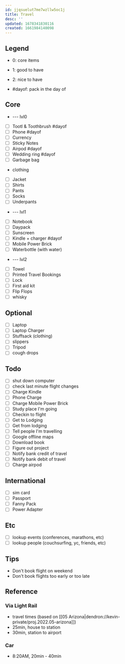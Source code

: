 ```yaml
---
id: jjqsuelut7me7wzllw5oc1j
title: Travel
desc: ''
updated: 1678341830116
created: 1661984140098
---
```



## Legend
- 0: core items
- 1: good to have
- 2: nice to have

- #dayof: pack in the day of

## Core
- --- lvl0
- [ ] Tootl & Toothbrush #dayof
- [ ] Phone #dayof
- [ ] Currency 
- [ ] Sticky Notes
- [ ] Airpod #dayof
- [ ] Wedding ring #dayof
- [ ] Garbage bag

- clothing
- [ ] Jacket
- [ ] Shirts
- [ ] Pants
- [ ] Socks
- [ ] Underpants

- --- lvl1
- [ ] Notebook
- [ ] Daypack
- [ ] Sunscreen
- [ ] Kindle + charger #dayof
- [ ] Mobile Power Brick
- [ ] Waterbottle (with water)

- --- lvl2
- [ ] Towel
- [ ] Printed Travel Bookings
- [ ] Lock
- [ ] First aid kit
- [ ] Flip Flops
- [ ] whisky

## Optional
- [ ] Laptop
- [ ] Laptop Charger
- [ ] Stuffsack (clothing)
- [ ] slippers
- [ ] Tripod
- [ ] cough drops

## Todo
- [ ] shut down computer
- [ ] check last minute flight changes
- [ ] Charge Kindle
- [ ] Phone Charge
- [ ] Charge Mobile Power Brick
- [ ] Study place I'm going
- [ ] Checkin to flight
- [ ] Get to Lodging
- [ ] Get from lodging
- [ ] Tell people I'm travelling
- [ ] Google offline maps
- [ ] Download book
- [ ] Figure out project
- [ ] Notify bank credit of travel
- [ ] Notify bank debit of travel
- [ ] Charge airpod

## International
- [ ] sim card
- [ ] Passport
- [ ] Fanny Pack
- [ ] Power Adapter

## Etc
- [ ] lookup events (conferences, marathons, etc)
- [ ] lookup people (couchsurfing, yc, friends, etc)

## Tips
* Don't book flight on weekend
* Don't book flights too early or too late

## Reference

### Via Light Rail
- travel times (based on [[05 Arizona|dendron://kevin-private/proj.2022.05-arizona]])
- 25min, house to station
- 30min, station to airport

### Car
- 8:20AM, 20min - 40min
